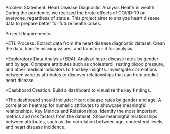 Problem Statement: Heart Disease Diagnostic Analysis
Health is wealth. During the pandemic, we realized the brute effects of COVID-19 on everyone, regardless of status. This project aims to analyze heart disease data to prepare better for future health crises.

Project Requirements:

*ETL Process:
Extract data from the heart disease diagnostic dataset.
Clean the data, handle missing values, and transform it for analysis.

*Exploratory Data Analysis (EDA):
Analyze heart disease rates by gender and by age.
Compare attributes such as cholesterol, resting blood pressure, and other medical indicators to find key insights.
Investigate correlations between various attributes to discover relationships that can help predict heart disease.

*Dashboard Creation:
Build a dashboard to visualize the key findings.

*The dashboard should include:
Heart disease rates by gender and age.
A correlation heatmap for numeric attributes to showcase meaningful relationships.
Key Metrics and Relationships:
Identify the most important metrics and risk factors from the dataset.
Show meaningful relationships between attributes, such as the correlation between age, cholesterol levels, and heart disease incidence.
